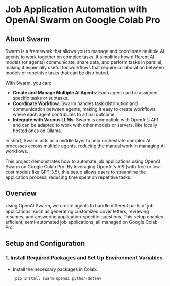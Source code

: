 # Job Application Automation with OpenAI Swarm on Google Colab Pro
## About Swarm

Swarm is a framework that allows you to manage and coordinate multiple AI agents to work together on complex tasks. It simplifies how different AI models (or agents) communicate, share data, and perform tasks in parallel, making it especially useful for workflows that require collaboration between models or repetitive tasks that can be distributed.

With Swarm, you can:

- **Create and Manage Multiple AI Agents**: Each agent can be assigned specific tasks or subtasks.
- **Coordinate Workflow**: Swarm handles task distribution and communication between agents, making it easy to create workflows where each agent contributes to a final outcome.
- **Integrate with Various LLMs**: Swarm is compatible with OpenAI’s API and can be adapted to work with other models or servers, like locally hosted ones on Ollama.

In short, Swarm acts as a middle layer to help orchestrate complex AI processes across multiple agents, reducing the manual work in managing AI workflows.

This project demonstrates how to automate job applications using OpenAI Swarm on Google Colab Pro. By leveraging OpenAI's API (with free or low-cost models like GPT-3.5), this setup allows users to streamline the application process, reducing time spent on repetitive tasks.

## Overview

Using OpenAI Swarm, we create agents to handle different parts of job applications, such as generating customized cover letters, reviewing resumes, and answering application-specific questions. This setup enables efficient, semi-automated job applications, all managed on Google Colab Pro.

## Setup and Configuration

### 1. Install Required Packages and Set Up Environment Variables

- Install the necessary packages in Colab:

  ```python
  !pip install swarm-openai python-dotenv
